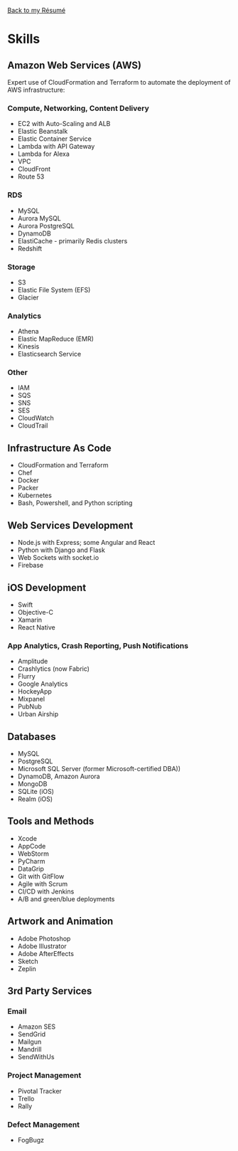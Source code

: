 [Back to my Résumé](/resume)

# Skills

## Amazon Web Services (AWS)

Expert use of CloudFormation and Terraform to automate the deployment of AWS infrastructure:

### Compute, Networking, Content Delivery

* EC2 with Auto-Scaling and ALB
* Elastic Beanstalk
* Elastic Container Service
* Lambda with API Gateway
* Lambda for Alexa
* VPC
* CloudFront
* Route 53

### RDS

* MySQL
* Aurora MySQL
* Aurora PostgreSQL
* DynamoDB
* ElastiCache - primarily Redis clusters
* Redshift

### Storage

* S3
* Elastic File System (EFS)
* Glacier

### Analytics

* Athena
* Elastic MapReduce (EMR)
* Kinesis
* Elasticsearch Service

### Other

* IAM
* SQS
* SNS
* SES
* CloudWatch
* CloudTrail

## Infrastructure As Code

* CloudFormation and Terraform
* Chef
* Docker
* Packer
* Kubernetes
* Bash, Powershell, and Python scripting

## Web Services Development

* Node.js with Express; some Angular and React
* Python with Django and Flask
* Web Sockets with socket.io
* Firebase

## iOS Development

* Swift
* Objective-C
* Xamarin
* React Native

### App Analytics, Crash Reporting, Push Notifications

* Amplitude
* Crashlytics (now Fabric)
* Flurry
* Google Analytics
* HockeyApp
* Mixpanel
* PubNub
* Urban Airship

## Databases

* MySQL
* PostgreSQL
* Microsoft SQL Server (former Microsoft-certified DBA))
* DynamoDB, Amazon Aurora
* MongoDB
* SQLite (iOS)
* Realm (iOS)

## Tools and Methods

* Xcode
* AppCode
* WebStorm
* PyCharm
* DataGrip
* Git with GitFlow
* Agile with Scrum
* CI/CD with Jenkins
* A/B and green/blue deployments

## Artwork and Animation

* Adobe Photoshop
* Adobe Illustrator
* Adobe AfterEffects
* Sketch
* Zeplin

## 3rd Party Services

### Email

* Amazon SES
* SendGrid
* Mailgun
* Mandrill
* SendWithUs

### Project Management

* Pivotal Tracker
* Trello
* Rally

### Defect Management

* FogBugz

